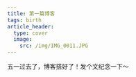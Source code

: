```yaml
---
title: 第一篇博客
tags: birth
article_header:
  type: cover
  image:
    src: /img/IMG_0011.JPG
---
```


五一过去了，博客搭好了！发个文纪念一下～

<!--more-->